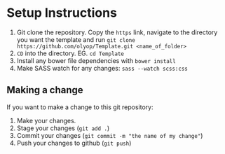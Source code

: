 # Setup Instructions

1. Git clone the repository. Copy the `https` link, navigate to the directory you want the template and run `git clone https://github.com/olyop/Template.git <name_of_folder>`
2. `CD` into the directory. EG. `cd Template`
3. Install any bower file dependencies with `bower install`
4. Make SASS watch for any changes: `sass --watch scss:css`


## Making a change

If you want to make a change to this git repository: 
1. Make your changes.
2. Stage your changes (`git add .`)
3. Commit your changes (`git commit -m "the name of my change"`)
4. Push your changes to github (`git push`)

